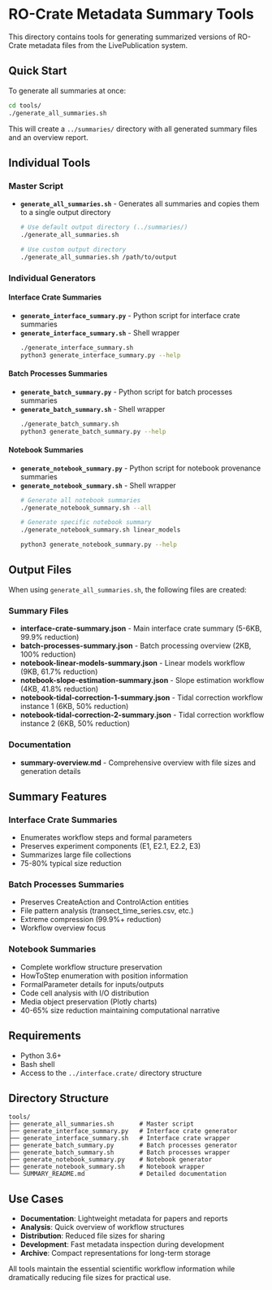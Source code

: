 # RO-Crate Metadata Summary Tools

This directory contains tools for generating summarized versions of RO-Crate metadata files from the LivePublication system.

## Quick Start

To generate all summaries at once:

```bash
cd tools/
./generate_all_summaries.sh
```

This will create a `../summaries/` directory with all generated summary files and an overview report.

## Individual Tools

### Master Script
- **`generate_all_summaries.sh`** - Generates all summaries and copies them to a single output directory
  ```bash
  # Use default output directory (../summaries/)
  ./generate_all_summaries.sh
  
  # Use custom output directory
  ./generate_all_summaries.sh /path/to/output
  ```

### Individual Generators

#### Interface Crate Summaries
- **`generate_interface_summary.py`** - Python script for interface crate summaries
- **`generate_interface_summary.sh`** - Shell wrapper
  ```bash
  ./generate_interface_summary.sh
  python3 generate_interface_summary.py --help
  ```

#### Batch Processes Summaries  
- **`generate_batch_summary.py`** - Python script for batch processes summaries
- **`generate_batch_summary.sh`** - Shell wrapper
  ```bash
  ./generate_batch_summary.sh
  python3 generate_batch_summary.py --help
  ```

#### Notebook Summaries
- **`generate_notebook_summary.py`** - Python script for notebook provenance summaries
- **`generate_notebook_summary.sh`** - Shell wrapper
  ```bash
  # Generate all notebook summaries
  ./generate_notebook_summary.sh --all
  
  # Generate specific notebook summary
  ./generate_notebook_summary.sh linear_models
  
  python3 generate_notebook_summary.py --help
  ```

## Output Files

When using `generate_all_summaries.sh`, the following files are created:

### Summary Files
- **interface-crate-summary.json** - Main interface crate summary (5-6KB, 99.9% reduction)
- **batch-processes-summary.json** - Batch processing overview (2KB, 100% reduction)
- **notebook-linear-models-summary.json** - Linear models workflow (9KB, 61.7% reduction)
- **notebook-slope-estimation-summary.json** - Slope estimation workflow (4KB, 41.8% reduction)
- **notebook-tidal-correction-1-summary.json** - Tidal correction workflow instance 1 (6KB, 50% reduction)
- **notebook-tidal-correction-2-summary.json** - Tidal correction workflow instance 2 (6KB, 50% reduction)

### Documentation
- **summary-overview.md** - Comprehensive overview with file sizes and generation details

## Summary Features

### Interface Crate Summaries
- Enumerates workflow steps and formal parameters
- Preserves experiment components (E1, E2.1, E2.2, E3)
- Summarizes large file collections
- 75-80% typical size reduction

### Batch Processes Summaries
- Preserves CreateAction and ControlAction entities
- File pattern analysis (transect_time_series.csv, etc.)
- Extreme compression (99.9%+ reduction)
- Workflow overview focus

### Notebook Summaries
- Complete workflow structure preservation
- HowToStep enumeration with position information
- FormalParameter details for inputs/outputs
- Code cell analysis with I/O distribution
- Media object preservation (Plotly charts)
- 40-65% size reduction maintaining computational narrative

## Requirements

- Python 3.6+
- Bash shell
- Access to the `../interface.crate/` directory structure

## Directory Structure

```
tools/
├── generate_all_summaries.sh       # Master script
├── generate_interface_summary.py   # Interface crate generator
├── generate_interface_summary.sh   # Interface crate wrapper
├── generate_batch_summary.py       # Batch processes generator  
├── generate_batch_summary.sh       # Batch processes wrapper
├── generate_notebook_summary.py    # Notebook generator
├── generate_notebook_summary.sh    # Notebook wrapper
└── SUMMARY_README.md               # Detailed documentation
```

## Use Cases

- **Documentation**: Lightweight metadata for papers and reports
- **Analysis**: Quick overview of workflow structures
- **Distribution**: Reduced file sizes for sharing
- **Development**: Fast metadata inspection during development
- **Archive**: Compact representations for long-term storage

All tools maintain the essential scientific workflow information while dramatically reducing file sizes for practical use.
